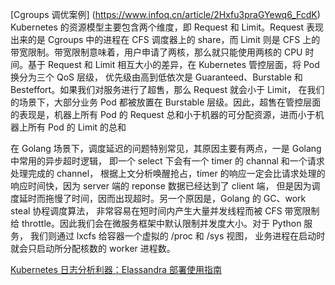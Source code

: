 [Cgroups 调优案例]
(https://www.infoq.cn/article/2Hxfu3praGYewq6_FcdK)
Kubernetes 的资源模型主要包含两个维度，即 Request 和 Limit。Request 表现出来的是 Cgroups 中的进程在 CFS 调度器上的 share，而 Limit 则是 CFS 上的带宽限制。带宽限制意味着，用户申请了两核，那么就只能使用两核的 CPU 时间。基于 Request 和 Limit 相互大小的差异，在 Kubernetes 管控层面，将 Pod 换分为三个 QoS 层级， 优先级由高到低依次是 Guaranteed、Burstable 和 Besteffort。如果我们对服务进行了超售，那么 Request 就会小于 Limit， 在我们的场景下，大部分业务 Pod 都被放置在 Burstable 层级。因此，超售在管控层面的表现是，机器上所有 Pod 的 Request 总和小于机器的可分配资源，进而小于机器上所有 Pod 的 Limit 的总和

在 Golang 场景下，调度延迟的问题特别常见，其原因主要有两点，一是 Golang 中常用的异步超时逻辑，
即一个 select 下会有一个 timer 的 channal 和一个请求处理完成的 channel，
根据上文分析唤醒抢占，timer 的响应一定会比请求处理的响应时间快，因为 server 端的 reponse 数据已经达到了 client 端，
但是因为调度延时而拖慢了时间，因而出现超时。另一个原因是，Golang 的 GC、work steal 协程调度算法，
非常容易在短时间内产生大量并发线程而被 CFS 带宽限制给 throttle。因此我们会在微服务框架中默认限制并发度大小。对于 Python 服务，
我们则通过 lxcfs 给容器一个虚拟的 /proc 和 /sys 视图，
业务进程在启动时就会只启动所分配核数的 worker 进程数。

[Kubernetes 日志分析利器：Elassandra 部署使用指南](https://www.infoq.cn/article/jP3QoAWKkl4Zh_w1hJN1?utm_source=related_read&utm_medium=article)
